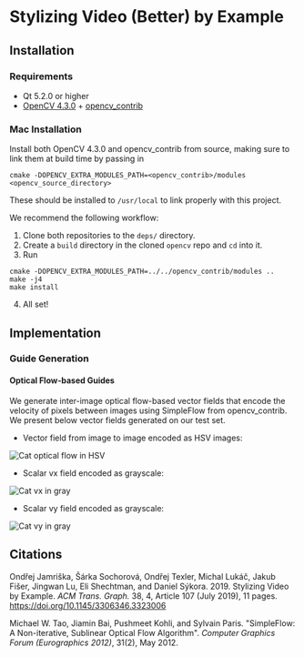 # Stylizing Video (Better) by Example
## Installation
### Requirements
* Qt 5.2.0 or higher
* [OpenCV 4.3.0](https://github.com/opencv/opencv/tree/4.3.0) + [opencv_contrib](https://github.com/opencv/opencv_contrib)

### Mac Installation
Install both OpenCV 4.3.0 and opencv_contrib from source, making sure to link them at build time by passing in
```
cmake -DOPENCV_EXTRA_MODULES_PATH=<opencv_contrib>/modules <opencv_source_directory>
```
These should be installed to `/usr/local` to link properly with this project.

We recommend the following workflow:
1. Clone both repositories to the `deps/` directory.
2. Create a `build` directory in the cloned `opencv` repo and `cd` into it.
3. Run
```
cmake -DOPENCV_EXTRA_MODULES_PATH=../../opencv_contrib/modules ..
make -j4
make install
```
4. All set!

## Implementation
### Guide Generation
#### Optical Flow-based Guides
We generate inter-image optical flow-based vector fields that encode the velocity of pixels
between images using SimpleFlow from opencv_contrib. We present below vector fields generated on our test set.

* Vector field from image to image encoded as HSV images:  

![Cat optical flow in HSV](https://media.giphy.com/media/dxHtk041o3VlaS8NCL/giphy.gif)
* Scalar vx field encoded as grayscale:  

![Cat vx in gray](https://media.giphy.com/media/mBeo1ENx26fvTFIr9H/giphy.gif)
* Scalar vy field encoded as grayscale:  

![Cat vy in gray](https://media.giphy.com/media/mFl7l8vvtbO2cR3aw7/giphy.gif)


## Citations
Ondřej Jamriška, Šárka Sochorová, Ondřej Texler, Michal Lukáč, Jakub Fišer, Jingwan Lu, Eli Shechtman, and Daniel Sýkora. 2019.
Stylizing Video by Example.
*ACM Trans. Graph.* 38, 4, Article 107 (July 2019), 11 pages. https://doi.org/10.1145/3306346.3323006

Michael W. Tao, Jiamin Bai, Pushmeet Kohli, and Sylvain Paris. "SimpleFlow: A Non-iterative, Sublinear Optical Flow Algorithm". *Computer Graphics Forum (Eurographics 2012)*, 31(2), May 2012.
